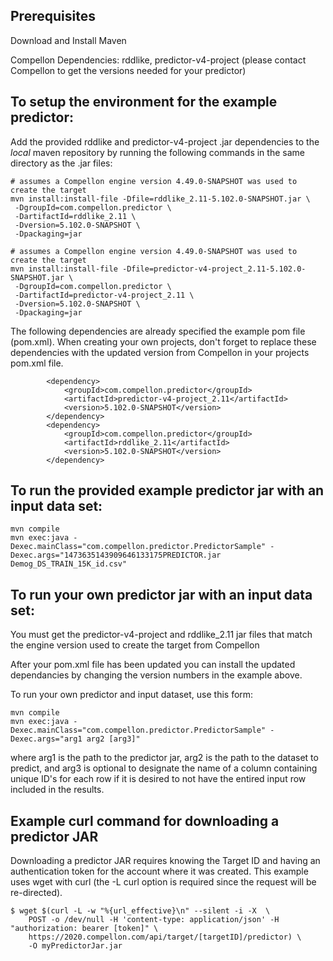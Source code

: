 
## Prerequisites

Download and Install Maven

Compellon Dependencies: rddlike, predictor-v4-project (please contact Compellon to get the versions needed for your predictor)

## To setup the environment for the example predictor:

Add the provided rddlike and predictor-v4-project .jar dependencies to the *local* maven repository by running the following commands in the same directory as the .jar files:

```
# assumes a Compellon engine version 4.49.0-SNAPSHOT was used to create the target
mvn install:install-file -Dfile=rddlike_2.11-5.102.0-SNAPSHOT.jar \
 -DgroupId=com.compellon.predictor \
 -DartifactId=rddlike_2.11 \
 -Dversion=5.102.0-SNAPSHOT \
 -Dpackaging=jar
```

```
# assumes a Compellon engine version 4.49.0-SNAPSHOT was used to create the target
mvn install:install-file -Dfile=predictor-v4-project_2.11-5.102.0-SNAPSHOT.jar \
 -DgroupId=com.compellon.predictor \
 -DartifactId=predictor-v4-project_2.11 \
 -Dversion=5.102.0-SNAPSHOT \
 -Dpackaging=jar
```

The following dependencies are already specified the example pom file (pom.xml). When creating your own projects, don't forget to replace these dependencies with the updated version from Compellon in your projects pom.xml file.
```
        <dependency>
            <groupId>com.compellon.predictor</groupId>
            <artifactId>predictor-v4-project_2.11</artifactId>
            <version>5.102.0-SNAPSHOT</version>
        </dependency>
        <dependency>
            <groupId>com.compellon.predictor</groupId>
            <artifactId>rddlike_2.11</artifactId>
            <version>5.102.0-SNAPSHOT</version>
        </dependency>
```

## To run the provided example predictor jar with an input data set:

```
mvn compile
mvn exec:java -Dexec.mainClass="com.compellon.predictor.PredictorSample" -Dexec.args="1473635143909646133175PREDICTOR.jar Demog_DS_TRAIN_15K_id.csv"
```

## To run your own predictor jar with an input data set:

You must get the predictor-v4-project and rddlike_2.11 jar files that match the engine version used to create the target from Compellon

After your pom.xml file has been updated you can install the updated dependancies by changing the version numbers in the example above. 

To run your own predictor and input dataset, use this form:
```
mvn compile
mvn exec:java -Dexec.mainClass="com.compellon.predictor.PredictorSample" -Dexec.args="arg1 arg2 [arg3]"
```
where arg1 is the path to the predictor jar, arg2 is the path to the dataset to predict, and arg3 is optional to designate the name of a column containing unique ID's for each row if it is desired to not have the entired input row included in the results.

## Example curl command for downloading a predictor JAR

Downloading a predictor JAR requires knowing the Target ID and having an authentication token for the account where it was created.  This example uses wget with curl (the -L curl option is required since the request will be re-directed).

```
$ wget $(curl -L -w "%{url_effective}\n" --silent -i -X  \
    POST -o /dev/null -H 'content-type: application/json' -H "authorization: bearer [token]" \
    https://2020.compellon.com/api/target/[targetID]/predictor) \
    -O myPredictorJar.jar
```